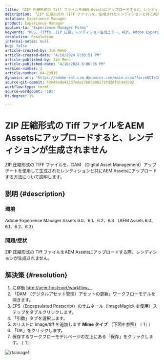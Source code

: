 ```yaml
---
title: 「ZIP 圧縮形式の Tiff ファイルをAEM Assetsにアップロードすると、レンディションが生成されない」
description: 「ZIP 圧縮形式の TIFF ファイルを、生成されたレンディションと共にAEM Assetsにアップロードする方法を説明します。」
solution: Experience Manager
product: Experience Manager
applies-to: "Experience Manager Forms"
keywords: "KCS, Tiffs, ZIP 圧縮，レンディション生成エラー，AEM, Adobe Experience Manager, トラブルシューティング"
resolution: Resolution
internal-notes: null
bug: false
article-created-by: Jim Menn
article-created-date: "4/10/2024 8:05:51 PM"
article-published-by: Jim Menn
article-published-date: "4/10/2024 8:06:36 PM"
version-number: 3
article-number: KA-23916
dynamics-url: "https://adobe-ent.crm.dynamics.com/main.aspx?forceUCI=1&pagetype=entityrecord&etn=knowledgearticle&id=98fb4bb6-75f7-ee11-a1fe-6045bd006268"
source-git-commit: 42e48ade41337e8e276850981724d2dfb14a5602
workflow-type: tm+mt
source-wordcount: '181'
ht-degree: 1%

---
```


# ZIP 圧縮形式の Tiff ファイルをAEM Assetsにアップロードすると、レンディションが生成されません


ZIP 圧縮形式の TIFF ファイルを、DAM （Digital Asset Management）アップデートを使用して生成されたレンディションと共にAEM Assetsにアップロードする方法について説明します。

## 説明 {#description}


### 環境

Adobe Experience Manager Assets 6.0、6.1、6.2、6.3 （AEM Assets 6.0、6.1、6.2、6.3）

### 問題/症状

ZIP 圧縮形式の Tiff ファイルをAEM Assetsにアップロードする際、レンディションが生成されません。


## 解決策 {#resolution}


1. に移動 [http://aem-host:port/workflow。](http://aem-host:port/workflow。)
2. 「DAM （デジタルアセット管理）アセットの更新」ワークフローモデルを開きます。
3. EPS（Encapsulated Postscript）のサムネール（ImageMagick を使用）ステップをダブルクリックします。
4. 「引数」タブを選択します。
5. のリストに image/tiff を追加します <b>Mime タイプ</b> （下図を参照） `[` 1`]` ）
6. 「OK」をクリックします。
7. 保存するワークフローモデルページの左上にある「保存」をクリックします。 `[` 1`]`


![rtaimage1](https://helpx.adobe.com/content/dam/help/en/experience-manager/kb/Tiffs-with-ZIP-Compression-do-not-get-renditions-generated-AEM-Assets/jcr%3acontent/main-pars/procedure/proc_par/step_4/step_par/image/rtaimage1.png)
